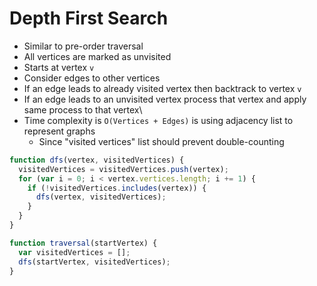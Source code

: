# Depth First Search

* Similar to pre-order traversal
* All vertices are marked as unvisited
* Starts at vertex `v`
* Consider edges to other vertices
* If an edge leads to already visited vertex then backtrack to vertex `v`
* If an edge leads to an unvisited vertex process that vertex and apply same process to that vertex\
* Time complexity is `O(Vertices + Edges)` is using adjacency list to represent graphs
  * Since "visited vertices" list should prevent double-counting

```javascript
function dfs(vertex, visitedVertices) {
  visitedVertices = visitedVertices.push(vertex);
  for (var i = 0; i < vertex.vertices.length; i += 1) {
    if (!visitedVertices.includes(vertex)) {
      dfs(vertex, visitedVertices);
    }
  }
}

function traversal(startVertex) {
  var visitedVertices = [];
  dfs(startVertex, visitedVertices);
}
```
